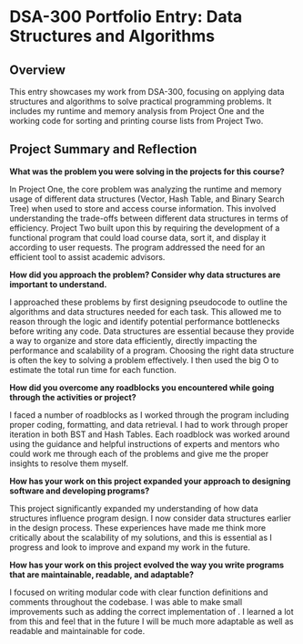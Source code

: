 # DSA-300 Portfolio Entry: Data Structures and Algorithms

## Overview

This entry showcases my work from DSA-300, focusing on applying data structures and algorithms to solve practical programming problems. It includes my runtime and memory analysis from Project One and the working code for sorting and printing course lists from Project Two.

## Project Summary and Reflection

**What was the problem you were solving in the projects for this course?**

In Project One, the core problem was analyzing the runtime and memory usage of different data structures (Vector, Hash Table, and Binary Search Tree) when used to store and access course information. This involved understanding the trade-offs between different data structures in terms of efficiency. Project Two built upon this by requiring the development of a functional program that could load course data, sort it, and display it according to user requests. The program addressed the need for an efficient tool to assist academic advisors.

**How did you approach the problem? Consider why data structures are important to understand.**

I approached these problems by first designing pseudocode to outline the algorithms and data structures needed for each task. This allowed me to reason through the logic and identify potential performance bottlenecks before writing any code. Data structures are essential because they provide a way to organize and store data efficiently, directly impacting the performance and scalability of a program. Choosing the right data structure is often the key to solving a problem effectively. I then used the big O to estimate the total run time for each function.

**How did you overcome any roadblocks you encountered while going through the activities or project?**

I faced a number of roadblocks as I worked through the program including proper coding, formatting, and data retrieval. I had to work through proper iteration in both BST and Hash Tables. Each roadblock was worked around using the guidance and helpful instructions of experts and mentors who could work me through each of the problems and give me the proper insights to resolve them myself.

**How has your work on this project expanded your approach to designing software and developing programs?**

This project significantly expanded my understanding of how data structures influence program design. I now consider data structures earlier in the design process. These experiences have made me think more critically about the scalability of my solutions, and this is essential as I progress and look to improve and expand my work in the future.

**How has your work on this project evolved the way you write programs that are maintainable, readable, and adaptable?**

I focused on writing modular code with clear function definitions and comments throughout the codebase. I was able to make small improvements such as adding the correct implementation of <limits>. I learned a lot from this and feel that in the future I will be much more adaptable as well as readable and maintainable for code.
